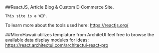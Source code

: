 ##ReactJS, Article Blog & Custom E-Commerce Site.

    This site is a WIP.






To learn more about the tools used here:
https://reactjs.org/



##MicroHawaii utilizes templature from ArchiteUI feel free to browse the available data display modules for ideas:
https://react.architectui.com/architectui-react-pro

